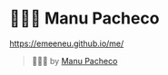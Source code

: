 # 👨🏻‍💻 Manu Pacheco

<!-- ![img](img/m_logo_b.png) -->

<https://emeeneu.github.io/me/>

>👨🏻‍💻 by [Manu Pacheco](https://www.linkedin.com/in/mpachecopal/)